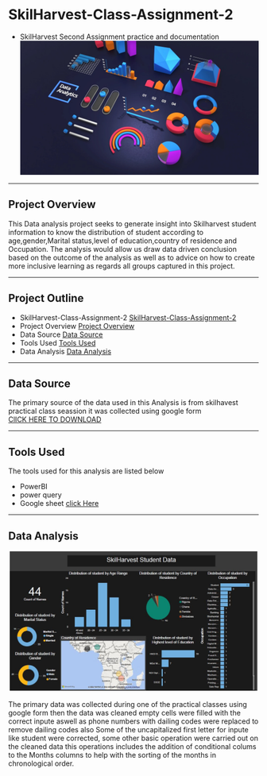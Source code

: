 # SkilHarvest-Class-Assignment-2
- SkilHarvest Second Assignment practice and documentation
![](Analysis.jpg)
---

## Project Overview

This Data analysis project seeks to generate insight into Skilharvest student information to know the distribution of student according to age,gender,Marital status,level of education,country of residence and Occupation. The analysis would allow us draw data driven conclusion based on the outcome of the analysis as well as to advice on how to create more inclusive learning as regards all groups captured in this project.

---
## Project Outline
- SkilHarvest-Class-Assignment-2 [SkilHarvest-Class-Assignment-2](#skilharvest-class-assignment-2)
- Project Overview [Project Overview](#project-overview)
- Data Source [Data Source ](#data-source )
- Tools Used [Tools Used](#tools-used)
- Data Analysis [Data Analysis](#data-analysis)
  


---
## Data Source 
The primary source of the data used in this Analysis is from skilhavest practical class seassion it was collected using google form  
[ClICK HERE TO DOWNLOAD](https://tinyurl.com/2nwp7yjp) 
![]()

---
## Tools Used 
The tools used for this analysis are listed below  
- PowerBI
- power query
- Google sheet [click Here](https://tinyurl.com/2nwp7yjp)
---
## Data Analysis

![](student-data.JPG)

The primary data was collected during one of the practical classes using google form then the data was cleaned empty cells were filled with the correct inpute aswell as phone numbers with dailing codes were replaced to remove dailing codes also Some of the uncapitalized first letter for inpute like student were corrected, some other basic operation were carried out on the cleaned data this operations includes the addition of conditional colums to the Months columns to help with the sorting of the months in chronological order. 




